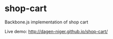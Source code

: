 shop-cart
=========

Backbone.js implementation of shop cart

Live demo: http://dagen-niger.github.io/shop-cart/
